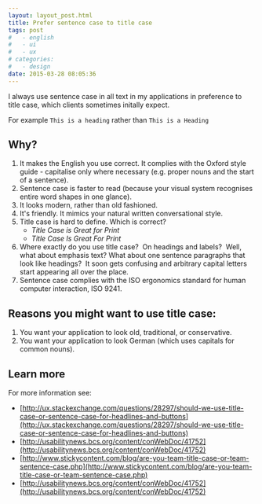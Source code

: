 ```yaml
---
layout: layout_post.html
title: Prefer sentence case to title case
tags: post
#   - english
#   - ui
#   - ux
# categories:
#   - design
date: 2015-03-28 08:05:36
---
```


I always use sentence case in all text in my applications in preference to title case, which clients sometimes initally expect.

For example `This is a heading` rather than `This is a Heading`

## Why?
1.  It makes the English you use correct. It complies with the Oxford style guide - capitalise only where necessary (e.g. proper nouns and the start of a sentence).
2.  Sentence case is faster to read (because your visual system recognises entire word shapes in one glance).
3.  It looks modern, rather than old fashioned.
4.  It's friendly. It mimics your natural written conversational style.
5.  Title case is hard to define. Which is correct?
    *   _Title Case is Great for Print_
    *   _Title Case Is Great For Print_
6.  Where exactly do you use title case?  On headings and labels?  Well, what about emphasis text? What about one sentence paragraphs that look like headings?  It soon gets confusing and arbitrary capital letters start appearing all over the place.
7.  Sentence case complies with the ISO ergonomics standard for human computer interaction, ISO 9241.

## Reasons you might want to use title case:

1.  You want your application to look old, traditional, or conservative.
2.  You want your application to look German (which uses capitals for common nouns).

## Learn more
For more information see:

- [http://ux.stackexchange.com/questions/28297/should-we-use-title-case-or-sentence-case-for-headlines-and-buttons](http://ux.stackexchange.com/questions/28297/should-we-use-title-case-or-sentence-case-for-headlines-and-buttons)
- [http://usabilitynews.bcs.org/content/conWebDoc/41752](http://usabilitynews.bcs.org/content/conWebDoc/41752)
- [http://www.stickycontent.com/blog/are-you-team-title-case-or-team-sentence-case.php](http://www.stickycontent.com/blog/are-you-team-title-case-or-team-sentence-case.php)
- [http://usabilitynews.bcs.org/content/conWebDoc/41752](http://usabilitynews.bcs.org/content/conWebDoc/41752)
